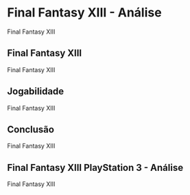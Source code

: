 ---
---

# Final Fantasy XIII - Análise

Final Fantasy XIII

## Final Fantasy XIII

Final Fantasy XIII

## Jogabilidade

Final Fantasy XIII

## Conclusão

Final Fantasy XIII

## Final Fantasy XIII PlayStation 3 - Análise

Final Fantasy XIII
